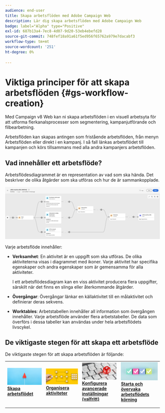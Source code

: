```yaml
---
audience: end-user
title: Skapa arbetsflöden med Adobe Campaign Web
description: Lär dig skapa arbetsflöden med Adobe Campaign Web
badge: label="Alpha" type="Positive"
exl-id: 687b13a4-7ec8-4d07-9d20-53eb4ebefd28
source-git-commit: 748fef18a91a61f5ed956f65762a979e7dacabf3
workflow-type: tm+mt
source-wordcount: '251'
ht-degree: 0%

---
```



# Viktiga principer för att skapa arbetsflöden {#gs-workflow-creation}

Med Campaign v8 Web kan ni skapa arbetsflöden i en visuell arbetsyta för att utforma flerkanalsprocesser som segmentering, kampanjutförande och filbearbetning.

Arbetsflöden kan skapas antingen som fristående arbetsflöden, från menyn Arbetsflöden eller direkt i en kampanj. I så fall länkas arbetsflödet till kampanjen och körs tillsammans med alla andra kampanjers arbetsflöden.

## Vad innehåller ett arbetsflöde?

Arbetsflödesdiagrammet är en representation av vad som ska hända. Det beskriver de olika åtgärder som ska utföras och hur de är sammankopplade.

![](assets/workflow-example.png)

Varje arbetsflöde innehåller:

* **Verksamhet**: En aktivitet är en uppgift som ska utföras. De olika aktiviteterna visas i diagrammet med ikoner. Varje aktivitet har specifika egenskaper och andra egenskaper som är gemensamma för alla aktiviteter.

   I ett arbetsflödesdiagram kan en viss aktivitet producera flera uppgifter, särskilt när det finns en slinga eller återkommande åtgärder.

* **Övergångar**: Övergångar länkar en källaktivitet till en målaktivitet och definierar deras sekvens.

* **Worktables**: Arbetstabellen innehåller all information som övergången innehåller. Varje arbetsflöde använder flera arbetstabeller. De data som överförs i dessa tabeller kan användas under hela arbetsflödets livscykel.

## De viktigaste stegen för att skapa ett arbetsflöde

De viktigaste stegen för att skapa arbetsflöden är följande:

<table style="table-layout:fixed"><tr style="border: 0;">
<td>
<a href="create-workflow.md#create">
<img alt="Lead" src="assets/do-not-localize/workflow-process-1 .jpeg">
</a>
<div><a href="create-workflow.md#create"><strong>Skapa arbetsflödet</strong>
</div>
<p>
</td>
<td>
<a href="create-workflow.md#build">
<img alt="Sällan" src="assets/do-not-localize/workflow-process-2.jpeg">
</a>
<div>
<a href="create-workflow.md#build"><strong>Organisera aktiviteter</strong></a>
</div>
<p></td>
<td>
<a href="workflow-settings.md">
<img alt="Validering" src="assets/do-not-localize/workflow-process-3.jpeg">
</a>
<div>
<a href="workflow-settings.md"><strong>Konfigurera avancerade inställningar (valfritt)</strong></a>
</div>
<p>
</td>
<td>
<a href="start-monitor-workflows.md">
<img alt="starta och övervaka arbetsflöden" src="assets/do-not-localize/workflow-process-4.jpeg">
</a>
<div>
<a href="start-monitor-workflows.md"><strong>Starta och övervaka arbetsflödets körning</strong></a>
</div>
<p>
</td>
</tr></table>